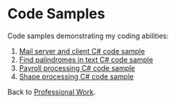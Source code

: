 # Code Samples
Code samples demonstrating my coding abilities:

<ol>
	<li><a href="https://github.com/rasikakw/professional-work/tree/main/code/samples/mail">Mail server and client C# code sample</a></li> 
	<li><a href="https://github.com/rasikakw/professional-work/tree/main/code/samples/palindrome">Find palindromes in text C# code sample</a></li> 
	<li><a href="https://github.com/rasikakw/professional-work/tree/main/code/samples/payroll">Payroll processing C# code sample</a></li> 
	<li><a href="https://github.com/rasikakw/professional-work/tree/main/code/samples/shapes">Shape processing C# code sample</a></li> 
</ol> 

Back to <a href="https://github.com/rasikakw/professional-work">Professional Work</a>. 